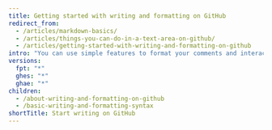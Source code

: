 ```yaml
---
title: Getting started with writing and formatting on GitHub
redirect_from:
  - /articles/markdown-basics/
  - /articles/things-you-can-do-in-a-text-area-on-github/
  - /articles/getting-started-with-writing-and-formatting-on-github
intro: "You can use simple features to format your comments and interact with others in issues, pull requests, and wikis on GitHub."
versions:
  fpt: "*"
  ghes: "*"
  ghae: "*"
children:
  - /about-writing-and-formatting-on-github
  - /basic-writing-and-formatting-syntax
shortTitle: Start writing on GitHub
---
```

